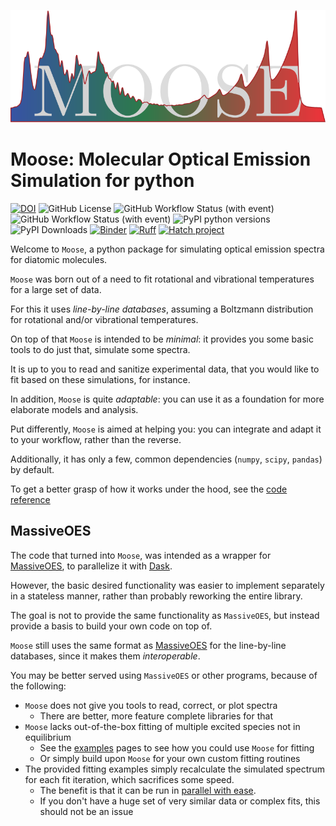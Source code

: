 ![Logo](assets/moose.svg)
# Moose: Molecular Optical Emission Simulation for python

[![DOI](https://zenodo.org/badge/DOI/10.5281/zenodo.10454339.svg)](https://doi.org/10.5281/zenodo.10454339)
![GitHub License](https://img.shields.io/github/license/AntoineTUE/Moose)
![GitHub Workflow Status (with event)](https://img.shields.io/github/actions/workflow/status/AntoineTUE/Moose/build.yml?label=PyPI%20build)
![GitHub Workflow Status (with event)](https://img.shields.io/github/actions/workflow/status/AntoineTUE/Moose/documentation.yml?label=Documentation%20build)
![PyPI python versions](https://img.shields.io/pypi/pyversions/moose-spectra.svg)
![PyPI Downloads](https://img.shields.io/pypi/dm/moose-spectra)
[![Binder](https://mybinder.org/badge_logo.svg)](https://mybinder.org/v2/zenodo/10.5281/zenodo.10454339/)
[![Ruff](https://img.shields.io/endpoint?url=https://raw.githubusercontent.com/astral-sh/ruff/main/assets/badge/v2.json)](https://github.com/astral-sh/ruff)
[![Hatch project](https://img.shields.io/badge/%F0%9F%A5%9A-Hatch-4051b5.svg)](https://github.com/pypa/hatch)


Welcome to `Moose`, a python package for simulating optical emission spectra for diatomic molecules.

`Moose` was born out of a need to fit rotational and vibrational temperatures for a large set of data.

For this it uses *line-by-line databases*, assuming a Boltzmann distribution for rotational and/or vibrational temperatures.

On top of that `Moose` is intended to be *minimal*: it provides you some basic tools to do just that, simulate some spectra.

It is up to you to read and sanitize experimental data, that you would like to fit based on these simulations, for instance.

In addition, `Moose` is quite *adaptable*: you can use it as a foundation for more elaborate models and analysis.

Put differently, `Moose` is aimed at helping you: you can integrate and adapt it to your workflow, rather than the reverse.

Additionally, it has only a few, common dependencies (`numpy`, `scipy`, `pandas`) by default.

To get a better grasp of how it works under the hood, see the [code reference](reference/Moose)

## MassiveOES
The code that turned into `Moose`, was intended as a wrapper for [MassiveOES](https://bitbucket.org/OES_muni/massiveoes), to parallelize it with [Dask](https://dask.org).

However, the basic desired functionality was easier to implement separately in a stateless manner, rather than probably reworking the entire library.

The goal is not to provide the same functionality as `MassiveOES`, but instead provide a basis to build your own code on top of.

`Moose` still uses the same format as [MassiveOES](https://bitbucket.org/OES_muni/massiveoes) for the line-by-line databases, since it makes them *interoperable*.

You may be better served using `MassiveOES` or other programs, because of the following:

*   `Moose` does not give you tools to read, correct, or plot spectra
    *   There are better, more feature complete libraries for that
*   `Moose` lacks out-of-the-box fitting of multiple excited species not in equilibrium
    *   See the [examples](./examples) pages to see how you could use `Moose` for fitting
    *   Or simply build upon `Moose` for your own custom fitting routines
*  The provided fitting examples simply recalculate the simulated spectrum for each fit iteration, which sacrifices some speed. 
    *   The benefit is that it can be run in [parallel with ease](./examples/dask).
    *   If you don't have a huge set of very similar data or complex fits, this should not be an issue

 
